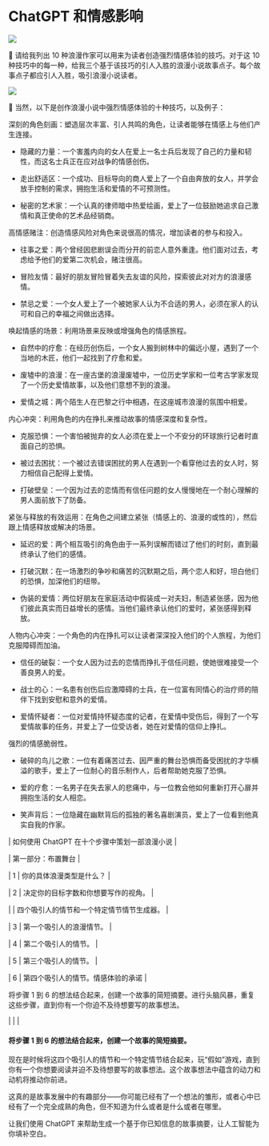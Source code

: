 # ChatGPT 和情感影响

![](img/00038.jpeg)

  请给我列出 10 种浪漫作家可以用来为读者创造强烈情感体验的技巧。对于这 10 种技巧中的每一种，给我三个基于该技巧的引人入胜的浪漫小说故事点子。每个故事点子都应引人入胜，吸引浪漫小说读者。

![](img/00039.jpeg)

 当然，以下是创作浪漫小说中强烈情感体验的十种技巧，以及例子：

深刻的角色刻画：塑造层次丰富、引人共鸣的角色，让读者能够在情感上与他们产生连接。

+   隐藏的力量：一个害羞内向的女人在爱上一名士兵后发现了自己的力量和韧性，而这名士兵正在应对战争的情感创伤。

+   走出舒适区：一个成功、目标导向的商人爱上了一个自由奔放的女人，并学会放手控制的需求，拥抱生活和爱情的不可预测性。

+   秘密的艺术家：一个认真的律师暗中热爱绘画，爱上了一位鼓励她追求自己激情和真正使命的艺术品经销商。

高情感赌注：创造情感风险对角色来说很高的情况，增加读者的参与和投入。

+   往事之爱：两个曾经因悲剧误会而分开的前恋人意外重逢。他们面对过去，考虑给予他们的爱第二次机会，赌注很高。

+   冒险友情：最好的朋友冒险冒着失去友谊的风险，探索彼此对对方的浪漫感情。

+   禁忌之爱：一个女人爱上了一个被她家人认为不合适的男人，必须在家人的认可和自己的幸福之间做出选择。

唤起情感的场景：利用场景来反映或增强角色的情感旅程。

+   自然中的疗愈：在经历创伤后，一个女人搬到树林中的偏远小屋，遇到了一个当地的木匠，他们一起找到了疗愈和爱。

+   废墟中的浪漫：在一座古堡的浪漫废墟中，一位历史学家和一位考古学家发现了一个历史爱情故事，以及他们意想不到的浪漫。

+   爱情之城：两个陌生人在巴黎之行中相遇，在这座城市浪漫的氛围中相爱。

内心冲突：利用角色的内在挣扎来推动故事的情感深度和复杂性。

+   克服恐惧：一个害怕被抛弃的女人必须在爱上一个不安分的环球旅行记者时直面自己的恐惧。

+   被过去困扰：一个被过去错误困扰的男人在遇到一个看穿他过去的女人时，努力相信自己配得上爱情。

+   打破壁垒：一个因为过去的恋情而有信任问题的女人慢慢地在一个耐心理解的男人面前放下了防备。

紧张与释放的有效运用：在角色之间建立紧张（情感上的、浪漫的或性的），然后跟上情感释放或解决的场景。

+   延迟的爱：两个相互吸引的角色由于一系列误解而错过了他们的时刻，直到最终承认了他们的感情。

+   打破沉默：在一场激烈的争吵和痛苦的沉默期之后，两个恋人和好，坦白他们的恐惧，加深他们的纽带。

+   伪装的爱情：两位好朋友在家庭活动中假装成一对夫妇，制造紧张感，因为他们彼此真实而日益增长的感情。当他们最终承认他们的爱时，紧张感得到释放。

人物内心冲突：一个角色的内在挣扎可以让读者深深投入他们的个人旅程，为他们克服障碍而加油。

+   信任的破裂：一个女人因为过去的恋情而挣扎于信任问题，使她很难接受一个善良男人的爱。

+   战士的心：一名患有创伤后应激障碍的士兵，在一位富有同情心的治疗师的陪伴下找到安慰和意外的爱情。

+   爱情怀疑者：一位对爱情持怀疑态度的记者，在爱情中受伤后，得到了一个写爱情故事的任务，并爱上了一位受访者，她在对爱情的信仰上挣扎。

强烈的情感脆弱性。

+   破碎的鸟儿之歌：一位有着痛苦过去、因严重的舞台恐惧而备受困扰的才华横溢的歌手，爱上了一位耐心的音乐制作人，后者帮助她克服了恐惧。

+   爱的疗愈：一名男子在失去家人的悲痛中，与一位教会他如何重新打开心扉并拥抱生活的女人相恋。

+   笑声背后：一位隐藏在幽默背后的孤独的著名喜剧演员，爱上了一位看到他真实自我的作家。

| 如何使用 ChatGPT 在十个步骤中策划一部浪漫小说 |

| 第一部分：布置舞台 |

| 1 | 你的具体浪漫类型是什么？ |

| 2 | 决定你的目标字数和你想要写作的视角。 |

|  | 四个吸引人的情节和一个特定情节情节生成器。 |

| 3 | 第一个吸引人的浪漫情节。 |

| 4 | 第二个吸引人的情节。 |

| 5 | 第三个吸引人的情节。 |

| 6 | 第四个吸引人的情节。情感体验的承诺 |

将步骤 1 到 6 的想法结合起来，创建一个故事的简短摘要。进行头脑风暴，重复这些步骤，直到你有一个你迫不及待想要写的故事想法。

|  |  |

#### 将步骤 1 到 6 的想法结合起来，创建一个故事的简短摘要。

现在是时候将这四个吸引人的情节和一个特定情节结合起来，玩“假如”游戏，直到你有一个你想要阅读并迫不及待想要写的故事想法。这个故事想法中蕴含的动力和动机将推动你前进。

这真的是故事发展中的有趣部分——你可能已经有了一个想法的雏形，或者心中已经有了一个完全成熟的角色，但不知道为什么或者是什么或者在哪里。

让我们使用 ChatGPT 来帮助生成一个基于你已知信息的故事摘要，让人工智能为你填补空白。
